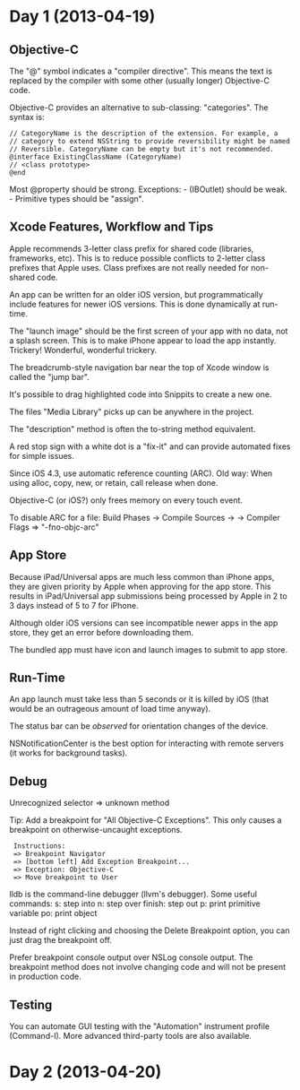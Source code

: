
Day 1 (2013-04-19)
==================

Objective-C
-----------

The "@" symbol indicates a "compiler directive". This means the text is replaced by the compiler with some other (usually longer) Objective-C code.

Objective-C provides an alternative to sub-classing: "categories". The syntax is:

	// CategoryName is the description of the extension. For example, a
	// category to extend NSString to provide reversibility might be named
	// Reversible. CategoryName can be empty but it's not recommended.
    @interface ExistingClassName (CategoryName)
    // <class prototype>
    @end

Most @property should be strong. Exceptions:
	- (IBOutlet) should be weak.
	- Primitive types should be "assign".


Xcode Features, Workflow and Tips
---------------------------------

Apple recommends 3-letter class prefix for shared code (libraries, frameworks, etc). This is to reduce possible conflicts to 2-letter class prefixes that Apple uses. Class prefixes are not really needed for non-shared code.

An app can be written for an older iOS version, but programmatically include features for newer iOS versions. This is done dynamically at run-time.

The "launch image" should be the first screen of your app with no data, not a splash screen. This is to make iPhone appear to load the app instantly. Trickery! Wonderful, wonderful trickery.

The breadcrumb-style navigation bar near the top of Xcode window is called the "jump bar".

It's possible to drag highlighted code into Snippits to create a new one.

The files "Media Library" picks up can be anywhere in the project.

The "description" method is often the to-string method equivalent.

A red stop sign with a white dot is a "fix-it" and can provide automated fixes for simple issues.

Since iOS 4.3, use automatic reference counting (ARC).
	Old way: When using alloc, copy, new, or retain, call release when done.

Objective-C (or iOS?) only frees memory on every touch event.

To disable ARC for a file: Build Phases -> Compile Sources -> <file> -> Compiler Flags => "-fno-objc-arc"


App Store
---------

Because iPad/Universal apps are much less common than iPhone apps, they are given priority by Apple when approving for the app store. This results in iPad/Universal app submissions being processed by Apple in 2 to 3 days instead of 5 to 7 for iPhone.

Although older iOS versions can see incompatible newer apps in the app store, they get an error before downloading them.

The bundled app must have icon and launch images to submit to app store.


Run-Time
--------

An app launch must take less than 5 seconds or it is killed by iOS (that would be an outrageous amount of load time anyway).

The status bar can be *observed* for orientation changes of the device.

NSNotificationCenter is the best option for interacting with remote servers (it works for background tasks).


Debug
-----

Unrecognized selector => unknown method

Tip: Add a breakpoint for "All Objective-C Exceptions". This only causes a breakpoint on otherwise-uncaught exceptions.

	 Instructions:
	 => Breakpoint Navigator
	 => [bottom left] Add Exception Breakpoint...
	 => Exception: Objective-C
	 => Move breakpoint to User

lldb is the command-line debugger (llvm's debugger). Some useful commands:
	s: step into
	n: step over
	finish: step out
	p: print primitive variable
	po: print object

Instead of right clicking and choosing the Delete Breakpoint option, you can just drag the breakpoint off.

Prefer breakpoint console output over NSLog console output. The breakpoint method does not involve changing code and will not be present in production code.


Testing
-------

You can automate GUI testing with the "Automation" instrument profile (Command-I). More advanced third-party tools are also available.


Day 2 (2013-04-20)
==================

